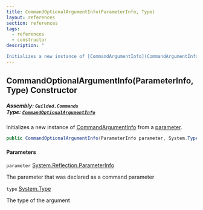 ```yaml
---
title: CommandOptionalArgumentInfo(ParameterInfo, Type)
layout: references
section: references
tags:
  - references
  - constructor
description: "

Initializes a new instance of [CommandArgumentInfo](CommandArgumentInfo 'Guilded.Commands.CommandArgumentInfo') from a [parameter](CommandOptionalArgumentInfo.CommandOptionalArgumentInfo(ParameterInfo,Type)#Guilded.Commands.CommandOptionalArgumentInfo.CommandOptionalArgumentInfo(ParameterInfo,System.Type).parameter 'Guilded.Commands.CommandOptionalArgumentInfo.CommandOptionalArgumentInfo(ParameterInfo, System.Type).parameter')."
---
```


## CommandOptionalArgumentInfo(ParameterInfo, Type) Constructor
##### **Assembly:** `Guilded.Commands`<br/>**Type:** [`CommandOptionalArgumentInfo`](CommandOptionalArgumentInfo 'Guilded.Commands.CommandOptionalArgumentInfo')

Initializes a new instance of [CommandArgumentInfo](CommandArgumentInfo 'Guilded.Commands.CommandArgumentInfo') from a [parameter](CommandOptionalArgumentInfo.CommandOptionalArgumentInfo(ParameterInfo,Type)#Guilded.Commands.CommandOptionalArgumentInfo.CommandOptionalArgumentInfo(ParameterInfo,System.Type).parameter 'Guilded.Commands.CommandOptionalArgumentInfo.CommandOptionalArgumentInfo(ParameterInfo, System.Type).parameter').

```csharp
public CommandOptionalArgumentInfo(ParameterInfo parameter, System.Type type);
```
#### Parameters

<a name='Guilded.Commands.CommandOptionalArgumentInfo.CommandOptionalArgumentInfo(ParameterInfo,System.Type).parameter'></a>

`parameter` [System.Reflection.ParameterInfo](https://docs.microsoft.com/en-us/dotnet/api/System.Reflection.ParameterInfo 'System.Reflection.ParameterInfo')

The parameter that was declared as a command parameter

<a name='Guilded.Commands.CommandOptionalArgumentInfo.CommandOptionalArgumentInfo(ParameterInfo,System.Type).type'></a>

`type` [System.Type](https://docs.microsoft.com/en-us/dotnet/api/System.Type 'System.Type')

The type of the argument